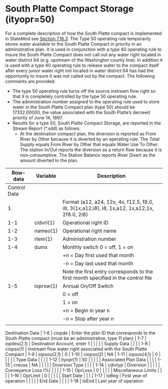 # South Platte Compact Storage (ityopr=50) #

For a complete description of how the South Platte compact is implemented in StateMod see [Section 7.16.3](../StandardModelingProcedures/7163.md).  The Type 50 operating rule temporarily 
stores water available to the South Platte Compact in priority in an administrative plan.  It is used in conjunction with a type 40 operating 
rule to insure the South Platte Compact does not call out any water right located in water district 64 (e.g. upstream of the Washington county 
line). In addition it is used with a type 40 operating rule to release water to the compact itself after every junior water right not located 
in water district 64 has had the opportunity to insure it was not called out by the compact. The following comments are provided:

* The type 50 operating rule turns off the source instream flow right so that it is completely controlled by the type 50 operating rule.
* The administration number assigned to the operating rule used to store water in the South Platte Compact plan (type 50) should be 17332.00000, 
the value associated with the South Platte’s decreed priority of June 14, 1897.
* Results for a type 50, South Platte Compact Storage, are reported in the Stream Report (\*.xdd) as follows:
	* At the destination compact plan, the diversion is reported as From River by Other because it is diverted by an operating rule.  The Total Supply 
equals From River by Other that equals Water Use To Other. The station In/Out reports the diversion as a return flow because it is non-consumptive. 
The Station Balance reports River Divert as the amount diverted to the plan.

| Row-data							| Variable						| Description 								|				
| ------------------				| --------------------			| --------									|
| Control Data						| 								| 											|
| 1 								| 								| Format (a12, a24, 12x, 4x, f12.5, f8.0, i8, 3(1x,a12,i8), i8, 1x,a12, 1x,a12,1x, 2f8.0, 2i8)
| 1-1								| cidvri(1)						| Operational right ID
| 1-2								| nameo(1)						| Operational right name
| 1-3								| rtem(1)						| Administration number 
| 1-4								| dumx							| Monthly switch 0 = off, 1 = on
| 									| 								| +n = Day first used that month
| 									| 								| -n = Day last used that month
| 									| 								| Note the first entry corresponds to the first month specified in the control file
| 1-5								| ioprsw(1)						| Annual On/Off Switch 
| 									| 								| 0 = off 
| 									| 								| 1 = on
| 									| 								| +n = Begin in year n
| 									| 								| -n = Stop after year n
| | | |
Destination Data
| 1-6								| ciopde						| Enter the plan ID that corresponds to the South Platte compact (must be an administrative, type 11 plan)
| 1-7								| iopdes(2,1)					| Destination Account, enter 1
| | | |
| Supply Data | | |
| 1-8								| ciopso(1)						| Instream flow water right associated with the South Platte Compact
| 1-9								| iopsou(2,1)					| 0
| 1-10								| ciopso(2)						| NA
| 1-11								| iopsou(4,1)					| 0
| | | |
| Type Data | | |
| 1-12								| ityopr(1)						| 50
| | | | 
| Associated Plan Data | | |
| 1-13								| creuse						| NA
| | | |
| Diversion Type | | |
| 1-14								| cdivtyp						| Diversion
| | | |
| Conveyance Loss (%) | | |
| 1-15								| OprLoss						| 0
| | | |
| Miscellaneous Limits | | |
| 1-16								| OprLimit						| 0
| | | |
| Start Date | | |
| 1-17								| IoBeg							| First year of operation
| | | |
| End Date | | | 
| 1-18								| IoEnd							| Last year of operation 
